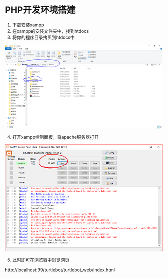 # PHP开发环境搭建

1. 下载安装xampp
2. 在xampp的安装文件夹中，找到htdocs
3. 将你的程序目录拷贝到htdocs中

![2](imgs-php环境搭建/2.PNG)

4. 打开xampp控制面板，将apache服务器打开

![1](imgs-php环境搭建/1.PNG)

5. 此时即可在浏览器中浏览网页

http://localhost:99/turtlebot/turtlebot_web/index.html

